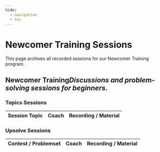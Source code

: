 ```yaml
---
hide:
  - navigation
  - toc
---
```


# Newcomer Training Sessions

This page archives all recorded sessions for our Newcomer Training program.

<div class="level-section">
  <h2>Newcomer Training<em>Discussions and problem-solving sessions for beginners.</em></h2>

  <h3>Topics Sessions</h3>
  <table class="sessions-table">
    <thead>
        <tr>
            <th>Session Topic</th>
            <th>Coach</th>
            <th>Recording / Material</th>
        </tr>
    </thead>
    <tbody>
    </tbody>
  </table>

  <h3>Upsolve Sessions</h3>
  <table class="sessions-table">
    <thead>
        <tr>
            <th>Contest / Problemset</th>
            <th>Coach</th>
            <th>Recording / Material</th>
        </tr>
    </thead>
    <tbody>
    </tbody>
  </table>
</div> 